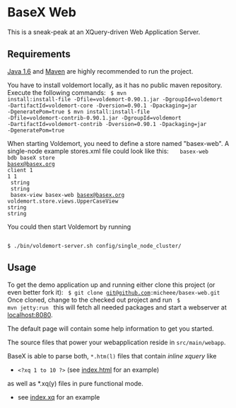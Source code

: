 BaseX Web
=========
This is a sneak-peak at an XQuery-driven Web Application Server.

Requirements
------------
[Java 1.6](http://java.com/getjava/index.jsp "Download Free Java Software") and [Maven](http://maven.apache.org/ "Maven - 
    Welcome to Apache Maven") are highly recommended to run the project. 
    
You have to install voldemort locally, as it has no public maven repository. Execute the following commands:
<code>
$ mvn install:install-file -Dfile=voldemort-0.90.1.jar -DgroupId=voldemort -DartifactId=voldemort-core -Dversion=0.90.1 -Dpackaging=jar -DgeneratePom=true
$ mvn install:install-file -Dfile=voldemort-contrib-0.90.1.jar -DgroupId=voldemort -DartifactId=voldemort-contrib -Dversion=0.90.1 -Dpackaging=jar -DgeneratePom=true
</code>

When starting Voldemort, you need to define a store named "basex-web". A single-node example stores.xml file could look like this:
<code>
<stores>
  <store>
    <name>basex-web</name>
    <persistence>bdb</persistence>
    <description>baseX store</description>
    <owners>basex@basex.org </owners>
    <routing>client</routing>
    <replication-factor>1</replication-factor>
    <required-reads>1</required-reads>
    <required-writes>1</required-writes>
    <key-serializer>
      <type>string</type>
    </key-serializer>
    <value-serializer>
      <type>string</type>
    </value-serializer>
  </store>
  <view>
    <name>basex-view</name>
    <view-of>basex-web</view-of>
    <owners>basex@basex.org</owners>
    <view-class>
      voldemort.store.views.UpperCaseView
    </view-class>
    <value-serializer>
      <type>string</type>
    </value-serializer>
    <transforms-serializer>
        <type>string</type>
    </transforms-serializer>
  </view>
</stores>
</code>

You could then start Voldemort by running

<code>
$ ./bin/voldemort-server.sh config/single_node_cluster/
</code>

Usage
-----
To get the demo application up and running 
either clone this project (or even better fork it):
<code>
$ git clone git@github.com:micheee/basex-web.git
</code> 
Once cloned, change to the checked out project and run
<code>
$ mvn jetty:run
</code>
this will fetch all needed packages and start a webserver at [localhost:8080](http://localhost:8080 "Inline XQuery in your Browser").

The default page will contain some help information to get you started. 

The source files that power your webapplication reside in `src/main/webapp`. 

BaseX is able to parse both, `*.htm(l)` files that contain *inline xquery* like 

* `<?xq 1 to 10 ?>` (see [index.html](http://localhost:8080/index.html) for an example)

as well as *.xq(y) files in pure functional mode.

* see [index.xq](http://localhost:8080/index.xq) for an example
